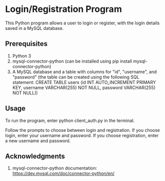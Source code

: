 # Login/Registration Program

This Python program allows a user to login or register, with the login details saved in a MySQL database.

## Prerequisites
1. Python 3
2. mysql-connector-python (can be installed using pip install mysql-connector-python)
3. A MySQL database and a table with columns for "id", "username", and "password" (the table can be created using the following SQL statement: CREATE TABLE users (id INT AUTO_INCREMENT PRIMARY KEY, username VARCHAR(255) NOT NULL, password VARCHAR(255) NOT NULL))

## Usage
To run the program, enter python client_auth.py in the terminal.

Follow the prompts to choose between login and registration. If you choose login, enter your username and password. If you choose registration, enter a new username and password.

## Acknowledgments
1. mysql-connector-python documentation: https://dev.mysql.com/doc/connector-python/en/
